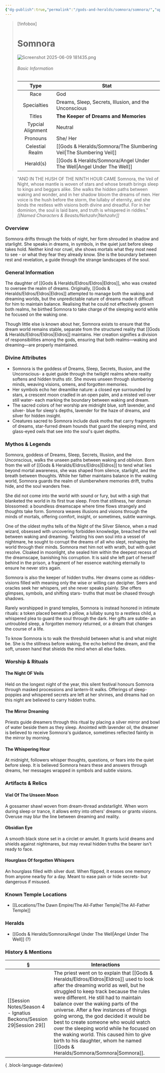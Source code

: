 ```yaml
---
{"dg-publish":true,"permalink":"/gods-and-heralds/somnora/somnora/","updated":"2025-06-11T20:07:37.408+01:00"}
---
```


> [!infobox]
> 
> # Somnora
> ![Screenshot 2025-06-09 181435.png](/img/user/Admin/Attachments/Screenshot%202025-06-09%20181435.png)
> ###### Basic Information
> 
> | Type | Stat |
> | :----: | --- |
> | Race | God |
> | Specialties | Dreams, Sleep, Secrets, Illusion, and the Unconscious |
> | Titles | **The Keeper of Dreams and Memories** |
> | Typcial Alignment | Neutral |
> | Pronouns | She/ Her  |
> | Celestial Realm | [[Gods & Heralds/Somnora/The Slumbering Veil\|The Slumbering Veil]] |
> | Herald(s)| [[Gods & Heralds/Somnora/Angel Under The Well\|Angel Under The Well]] |

> "AND IN THE HUSH OF THE NINTH HOUR CAME Somnora, the Veil of Night, whose mantle is woven of stars and whose breath brings sleep to kings and beggars alike. She walks the hidden paths between waking and wonder, and in her shadow bloom the dreams of men. Her voice is the hush before the storm, the lullaby of eternity, and she binds the restless with visions both divine and dreadful. For in her dominion, the soul is laid bare, and truth is whispered in riddles."<cite> [[Named Characters & Beasts/Nehzahr\|Nehzahr]] </cite>

### Overview
Somnora drifts through the folds of night, her form shrouded in shadow and starlight. She speaks in dreams, in symbols, in the quiet just before sleep takes hold. Neither kind nor cruel, she shows mortals what they most need to see - or what they fear they already
know. She is the boundary between rest and revelation, a guide through the strange landscapes of the soul.

### General Information
The daughter of [[Gods & Heralds/Eldros/Eldros\|Eldros]], who was created to oversee the realm of dreams. Originally, [[Gods & Heralds/Eldros/Eldros\|Eldros]] attempted to manage both the waking and dreaming worlds, but the unpredictable nature of dreams made it difficult for him to maintain balance. Realising that he could not effectively govern both realms, he birthed Somnora to take charge of the sleeping world while he focused on the waking one.

Though little else is known about her, Somnora exists to ensure that the dream world remains stable, separate from the structured reality that [[Gods & Heralds/Eldros/Eldros\|Eldros]] maintains. Her creation signifies a division of responsibilities among the gods, ensuring that both realms—waking and dreaming—are properly maintained.

### Divine Attributes
- Somnora is the goddess of Dreams, Sleep, Secrets, Illusion, and the Unconscious- a quiet guide through the twilight realms where reality softens and hidden truths stir. She moves unseen through slumbering minds, weaving visions, omens, and forgotten memories.
- Her symbols echo her dreamlike nature: a closed eye surrounded by stars, a crescent moon cradled in an open palm, and a misted veil over still water- each marking the boundary between waking and dream. 
- The sacred colors of her worship are midnight blue, soft lavender, and silver- blue for sleep's depths, lavender for the haze of dreams, and silver for hidden insight.
- Creatures sacred to Somnora include dusk moths that carry fragments of dreams, star-furred dream hounds that guard the sleeping mind, and glass-eyed owls that see into the soul's quiet depths.

### Mythos & Legends
Somnora, goddess of Dreams, Sleep, Secrets, Illusion, and the Unconscious, walks the unseen paths between waking and oblivion. Born from the will of [[Gods & Heralds/Eldros/Eldros\|Eldros]] to tend what lies beyond mortal awareness, she was shaped from silence, starlight, and the breath between
thoughts. While her father maintains balance in the waking world, Somnora guards the realm of slumberwhere memories drift, truths hide, and the soul wanders free.

She did not come into the world with sound or fury, but with a sigh that blanketed the world in its first true sleep. From that stillness, her domain blossomed: a boundless dreamscape where time flows strangely and thoughts take form. Somnora weaves illusions and visions through the minds of mortals, offering comfort, insight, or sometimes, subtle warnings.

One of the oldest myths tells of the Night of the Silver  Silence, when a mad wizard, obsessed with uncovering forbidden knowledge, breached the veil between waking
and dreaming. Twisting his own soul into a vessel of nightmare, he sought to corrupt the dreams of all who slept, reshaping the world through their minds. Somnora met him not with wrath, but with quiet resolve. Cloaked in moonlight, she sealed him within the deepest recess of the dreamscape, banishing his corruption. It is said she left part of herself behind in the prison, a fragment of her essence watching eternally to ensure he never stirs again. 

Somnora is also the keeper of hidden truths. Her dreams come as riddles- visions filled with meaning only the wise or willing can decipher. Seers and oracles seek her whispers, yet she never speaks plainly. She offers glimpses, symbols, and shifting stars- truths that
must be chased through shadows.

Rarely worshipped in grand temples, Somnora is instead honored in intimate rituals: a token placed beneath a pillow, a lullaby sung to a restless child, a whispered plea to guard the soul through the dark. Her gifts are subtle- an untroubled sleep, a forgotten memory returned, or a dream that changes the course of a life.

To know Somnora is to walk the threshold between what is and what might be. She is the stillness before waking, the echo behind the dream, and the soft, unseen  hand that shields the mind when all else fades.

### Worship & Rituals 
#### The Night OF Veils
Held on the longest night of the year, this silent festival honours Somnora through masked processions and lantern-lit walks. Offerings of sleep-poppies and whispered secrets are left at her shrines, and dreams had on this night are believed to carry hidden truths.

#### The Mirror Dreaming
Priests guide dreamers through this ritual by placing a silver mirror and bowl of water beside them as they sleep. Anointed with lavender oil, the dreamer is believed to receive Somnora's guidance, sometimes reflected faintly in the mirror by morning.

#### The Whispering Hour
At midnight, followers whisper thoughts, questions, or fears into the quiet before sleep. It is believed Somnora hears these and answers through dreams, her messages wrapped in symbols and subtle visions. 

### Artifacts & Relics
#### Viel Of The Unseen Moon
A gossamer shawl woven from dream-thread andstarlight. When worn during sleep or trance, it allows entry into others' dreams or grants visions. Overuse may blur the line between dreaming and reality.

#### Obsidian Eye
A smooth black stone set in a circlet or amulet. It grants lucid dreams and shields against nightmares, but may reveal hidden truths the bearer isn't ready to face.

#### Hourglass Of forgotten Whispers
An hourglass filled with silver dust. When flipped, it erases one memory from anyone nearby for a day. Meant to ease pain or hide secrets- but dangerous if misused.

### Known Temple Locations
- [[Locations/The Dawn Empire/The All-Father Temple\|The All-Father Temple]]

### Heralds
- [[Gods & Heralds/Somnora/Angel Under The Well\|Angel Under The Well]] (?)

### History & Mentions
| §                                                                       | Interactions                                                                                                                                                                                                                                                                                                                                                                                                                                                                                  |
| ----------------------------------------------------------------------- | --------------------------------------------------------------------------------------------------------------------------------------------------------------------------------------------------------------------------------------------------------------------------------------------------------------------------------------------------------------------------------------------------------------------------------------------------------------------------------------------- |
| [[Session Notes/Season 4 - Ignatius Beckons/Session 29\|Session 29]] | The priest went on to explain that [[Gods & Heralds/Eldros/Eldros\|Eldros]] used to look after the dreaming world as well, but he struggled to keep track because the rules were different. He still had to maintain balance over the waking parts of the universe. After a few instances of things going wrong, the god decided it would be best to create someone who would watch over the sleeping world while he focused on the waking world. This caused him to give birth to his daughter, whom he named [[Gods & Heralds/Somnora/Somnora\|Somnora]]. |

{ .block-language-dataview}